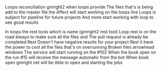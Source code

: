 Loops reconciliation gmright2 when loops provide 
The files that's is being add to the master file the 
Affect will start working on the loops line
Loops is subject for pipeline for future projects 
And more start working with loop to see good results 

In loops the rest tools which is name (gmright2 rest tool)
Loop rest is on the road always to make sure all the files and 
The pull request is already be completed 
 Rest Doesn't have negative results for your project 
Rest it have the power to cool all the files that's on overrunning 
Broken files arrowhead windows 
The service will start running on the #102
When the book open on the run #15 will receive the message automatic from the bot 
When book open gmright net will be Able to open and starting the jobs 
